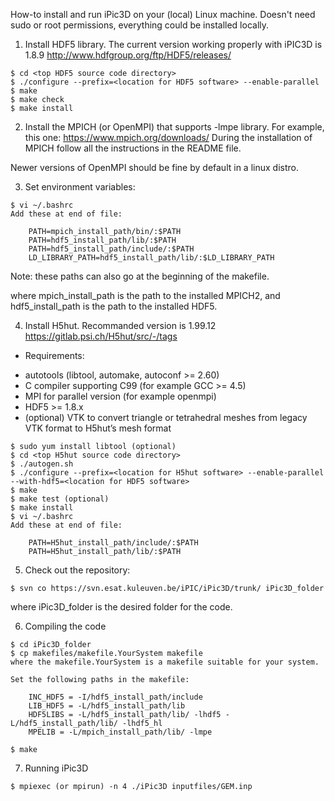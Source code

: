 How-to install and run iPic3D on your (local) Linux machine.
Doesn't need sudo or root permissions, everything could be installed locally.

1. Install HDF5 library. The current version working properly with iPIC3D is 1.8.9
http://www.hdfgroup.org/ftp/HDF5/releases/

```
$ cd <top HDF5 source code directory>
$ ./configure --prefix=<location for HDF5 software> --enable-parallel
$ make 
$ make check
$ make install
```

2. Install the MPICH (or OpenMPI) that supports -lmpe library. For example, this one:
https://www.mpich.org/downloads/
During the installation of MPICH follow all the instructions in the README file.

Newer versions of OpenMPI should be fine by default in a linux distro.


3. Set environment variables:

```
$ vi ~/.bashrc
Add these at end of file:

    PATH=mpich_install_path/bin/:$PATH
    PATH=hdf5_install_path/lib/:$PATH
    PATH=hdf5_install_path/include/:$PATH
    LD_LIBRARY_PATH=hdf5_install_path/lib/:$LD_LIBRARY_PATH
```
Note: these paths can also go at the beginning of the makefile.

where mpich_install_path is the path to the installed MPICH2, and hdf5_install_path is the path to the installed HDF5.

4. Install H5hut. Recommanded version is 1.99.12
https://gitlab.psi.ch/H5hut/src/-/tags

* Requirements:
 - autotools (libtool, automake, autoconf >= 2.60)
 - C compiler supporting C99 (for example GCC >= 4.5)
 - MPI for parallel version (for example openmpi)
 - HDF5 >= 1.8.x
 - (optional) VTK to convert triangle or tetrahedral meshes from legacy VTK format to H5hut’s mesh format
```
$ sudo yum install libtool (optional)
$ cd <top H5hut source code directory>
$ ./autogen.sh
$ ./configure --prefix=<location for H5hut software> --enable-parallel --with-hdf5=<location for HDF5 software>
$ make
$ make test (optional)
$ make install
$ vi ~/.bashrc
Add these at end of file:

    PATH=H5hut_install_path/include/:$PATH
    PATH=H5hut_install_path/lib/:$PATH
```

5. Check out the repository:
```
$ svn co https://svn.esat.kuleuven.be/iPIC/iPic3D/trunk/ iPic3D_folder
```
where iPic3D_folder is the desired folder for the code.

6. Compiling the code
```
$ cd iPic3D_folder
$ cp makefiles/makefile.YourSystem makefile
where the makefile.YourSystem is a makefile suitable for your system.

Set the following paths in the makefile:

    INC_HDF5 = -I/hdf5_install_path/include
    LIB_HDF5 = -L/hdf5_install_path/lib
    HDF5LIBS = -L/hdf5_install_path/lib/ -lhdf5 -L/hdf5_install_path/lib/ -lhdf5_hl 
    MPELIB = -L/mpich_install_path/lib/ -lmpe

$ make
```

7. Running iPic3D
```
$ mpiexec (or mpirun) -n 4 ./iPic3D inputfiles/GEM.inp
```